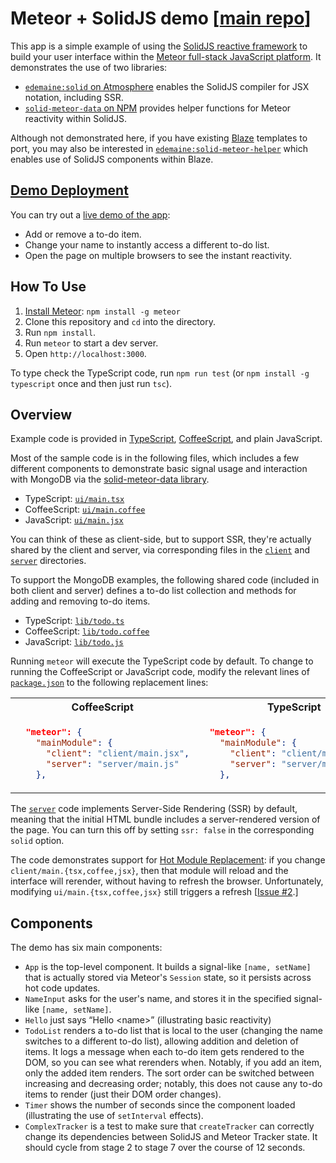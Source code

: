 # Meteor + SolidJS demo [[main repo](https://github.com/edemaine/solid-meteor-demo)]

This app is a simple example of using the
[SolidJS reactive framework](https://www.solidjs.com/)
to build your user interface within the
[Meteor full-stack JavaScript platform](https://www.meteor.com/).
It demonstrates the use of two libraries:

* [`edemaine:solid` on Atmosphere](https://github.com/edemaine/meteor-solid)
  enables the SolidJS compiler for JSX notation, including SSR.
* [`solid-meteor-data` on NPM](https://github.com/edemaine/solid-meteor-data/)
  provides helper functions for Meteor reactivity within SolidJS.

Although not demonstrated here, if you have existing
[Blaze](http://blazejs.org) templates to port, you may also be interested in
[`edemaine:solid-meteor-helper`](https://github.com/edemaine/meteor-solid-template-helper/tree/main)
which enables use of SolidJS components within Blaze.

## [Demo Deployment](https://solid-meteor-demo.meteorapp.com/)

You can try out a
[live demo of the app](https://solid-meteor-demo.meteorapp.com/):

* Add or remove a to-do item.
* Change your name to instantly access a different to-do list.
* Open the page on multiple browsers to see the instant reactivity.

## How To Use

1. [Install Meteor](https://docs.meteor.com/install.html):
   `npm install -g meteor`
2. Clone this repository and `cd` into the directory.
3. Run `npm install`.
4. Run `meteor` to start a dev server.
5. Open `http://localhost:3000`.

To type check the TypeScript code, run `npm run test`
(or `npm install -g typescript` once and then just run `tsc`).

## Overview

Example code is provided in
[TypeScript](https://www.typescriptlang.org/),
[CoffeeScript](https://coffeescript.org/), and
plain JavaScript.

Most of the sample code is in the following files,
which includes a few different components to demonstrate basic signal usage
and interaction with MongoDB via the
[solid-meteor-data library](https://github.com/edemaine/solid-meteor-data/).

* TypeScript: [`ui/main.tsx`](https://github.com/edemaine/solid-meteor-demo/blob/main/ui/main.tsx)
* CoffeeScript: [`ui/main.coffee`](https://github.com/edemaine/solid-meteor-demo/blob/main/ui/main.coffee)
* JavaScript: [`ui/main.jsx`](https://github.com/edemaine/solid-meteor-demo/blob/main/ui/main.jsx)

You can think of these as client-side, but to support SSR, they're actually
shared by the client and server, via corresponding files in the
[`client`](https://github.com/edemaine/solid-meteor-demo/blob/main/client)
and
[`server`](https://github.com/edemaine/solid-meteor-demo/blob/main/server)
directories.

To support the MongoDB examples, the following shared code
(included in both client and server) defines a to-do list collection and
methods for adding and removing to-do items.

* TypeScript: [`lib/todo.ts`](https://github.com/edemaine/solid-meteor-demo/blob/main/lib/todo.ts)
* CoffeeScript: [`lib/todo.coffee`](https://github.com/edemaine/solid-meteor-demo/blob/main/lib/todo.coffee)
* JavaScript: [`lib/todo.js`](https://github.com/edemaine/solid-meteor-demo/blob/main/lib/todo.js)

Running `meteor` will execute the TypeScript code by default.
To change to running the CoffeeScript or JavaScript code,
modify the relevant lines of
[`package.json`](https://github.com/edemaine/solid-meteor-demo/blob/main/package.json)
to the following replacement lines:

<table>
<tr><th>CoffeeScript</th><th>TypeScript</th></tr>
<tr><td>

```json
  "meteor": {
    "mainModule": {
      "client": "client/main.jsx",
      "server": "server/main.js"
    },
```

</td><td>

```json
  "meteor": {
    "mainModule": {
      "client": "client/main.coffee",
      "server": "server/main.coffee"
    },
```

</td></tr></table>

The [`server`](https://github.com/edemaine/solid-meteor-demo/blob/main/server)
code implements Server-Side Rendering (SSR) by default, meaning that the initial
HTML bundle includes a server-rendered version of the page.  You can turn this
off by setting `ssr: false` in the corresponding `solid` option.

The code demonstrates support for
[Hot Module Replacement](https://docs.meteor.com/packages/hot-module-replacement.html):
if you change `client/main.{tsx,coffee,jsx}`, then that module will reload and
the interface will rerender, without having to refresh the browser.
Unfortunately, modifying `ui/main.{tsx,coffee,jsx}` still triggers a refresh
[[Issue #2](https://github.com/edemaine/solid-meteor-demo/issues/2).]

## Components

The demo has six main components:

* `App` is the top-level component.  It builds a signal-like `[name, setName]`
  that is actually stored via Meteor's `Session` state, so it persists across
  hot code updates.
* `NameInput` asks for the user's name, and stores it in the specified
  signal-like `[name, setName]`.
* `Hello` just says &ldquo;Hello &lt;name&gt;&rdquo;
  (illustrating basic reactivity)
* `TodoList` renders a to-do list that is local to the user (changing the name
  switches to a different to-do list), allowing addition and deletion of items.
  It logs a message when each to-do item gets rendered to the DOM, so you can
  see what rerenders when.
  Notably, if you add an item, only the added item renders.
  The sort order can be switched between increasing and decreasing order;
  notably, this does not cause any to-do items to render
  (just their DOM order changes).
* `Timer` shows the number of seconds since the component loaded
  (illustrating the use of `setInterval` effects).
* `ComplexTracker` is a test to make sure that `createTracker` can correctly
  change its dependencies between SolidJS and Meteor Tracker state.
  It should cycle from stage 2 to stage 7 over the course of 12 seconds.
